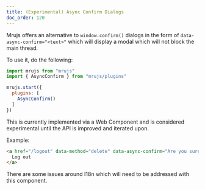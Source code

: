 ```yaml
---
title: (Experimental) Async Confirm Dialogs
doc_order: 120
---
```


Mrujs offers an alternative to `window.confirm()` dialogs in the form of
`data-async-confirm="<text>"` which will display a modal which will not block the
main thread.

To use it, do the following:

```js
import mrujs from "mrujs"
import { AsyncConfirm } from "mrujs/plugins"

mrujs.start({
  plugins: [
    AsyncConfirm()
  ]
})
```

This is currently implemented via a Web Component and is considered
experimental until the API is improved and iterated upon.

Example:

```html
<a href="/logout" data-method="delete" data-async-confirm="Are you sure?">
  Log out
</a>
```

There are some issues around I18n which will need to be addressed with
this component.
